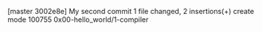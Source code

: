 [master 3002e8e] My second commit
 1 file changed, 2 insertions(+)
 create mode 100755 0x00-hello_world/1-compiler
